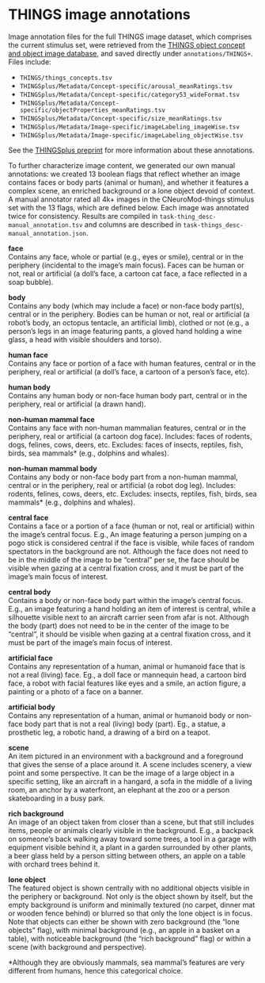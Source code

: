 THINGS image annotations
========================

Image annotation files for the full THINGS image dataset, which comprises the current stimulus set, were retrieved from the [THINGS object concept and object image database](https://osf.io/jum2f/), and saved directly under ``annotations/THINGS+``. Files include:
* ``THINGS/things_concepts.tsv``
* ``THINGSplus/Metadata/Concept-specific/arousal_meanRatings.tsv``
* ``THINGSplus/Metadata/Concept-specific/category53_wideFormat.tsv``
* ``THINGSplus/Metadata/Concept-specific/objectProperties_meanRatings.tsv``
* ``THINGSplus/Metadata/Concept-specific/size_meanRatings.tsv``
* ``THINGSplus/Metadata/Image-specific/imageLabeling_imageWise.tsv``
* ``THINGSplus/Metadata/Image-specific/imageLabeling_objectWise.tsv``

See the [THINGSplus preprint](https://osf.io/preprints/psyarxiv/exu9f) for more information about these annotations.

To further characterize image content, we generated our own manual annotations: we created 13 boolean flags that reflect whether an image contains faces or body parts (animal or human), and whether it features a complex scene, an enriched background or a lone object devoid of context. A manual annotator rated all 4k+ images in the CNeuroMod-things stimulus set with the 13 flags, which are defined below. Each image was annotated twice for consistency. Results are compiled in ``task-thing_desc-manual_annotation.tsv`` and columns are described in ``task-things_desc-manual_annotation.json``.

**face** \
Contains any face, whole or partial (e.g., eyes or smile), central or in the periphery (incidental to the image’s main focus). Faces can be human or not, real or artificial (a doll’s face, a cartoon cat face, a face reflected in a soap bubble).

**body** \
Contains any body (which may include a face) or non-face body part(s), central or in the periphery. Bodies can be human or not, real or artificial (a robot’s body, an octopus tentacle, an artificial limb), clothed or not (e.g., a person’s legs in an image featuring pants, a gloved hand holding a wine glass, a head with visible shoulders and torso).

**human face** \
Contains any face or portion of a face with human features, central or in the periphery, real or artificial (a doll’s face, a cartoon of a person’s face, etc).

**human body** \
Contains any human body or non-face human body part, central or in the periphery, real or artificial (a drawn hand).

**non-human mammal face** \
Contains any face with non-human mammalian features, central or in the periphery, real or artificial (a cartoon dog face). Includes: faces of rodents, dogs, felines, cows, deers, etc. Excludes: faces of insects, reptiles, fish, birds, sea mammals* (e.g., dolphins and whales).

**non-human mammal body** \
Contains any body or non-face body part from a non-human mammal, central or in the periphery, real or artificial (a robot dog leg).
Includes: rodents, felines, cows, deers, etc.
Excludes: insects, reptiles, fish, birds, sea mammals* (e.g., dolphins and whales).

**central face** \
Contains a face or a portion of a face (human or not, real or artificial) within the image’s central focus. E.g., An image featuring a person jumping on a pogo stick is considered central if the face is visible, while faces of random spectators in the background are not. Although the face does not need to be in the middle of the image to be “central” per se, the face should be visible when gazing at a central fixation cross, and it must be part of the image’s main focus of interest.

**central body** \
Contains a body or non-face body part within the image’s central focus. E.g., an image featuring a hand holding an item of interest is central, while a silhouette visible next to an aircraft carrier seen from afar is not. Although the body (part) does not need to be in the center of the image to be “central”, it should be visible when gazing at a central fixation cross, and it must be part of the image’s main focus of interest.

**artificial face** \
Contains any representation of a human, animal or humanoid face that is not a real (living) face. Eg., a doll face or mannequin head, a cartoon bird face, a robot with facial features like eyes and a smile, an action figure, a painting or a photo of a face on a banner.

**artificial body** \
Contains any representation of a human, animal or humanoid body or non-face body part that is not a real (living) body (part). Eg., a statue, a prosthetic leg, a robotic hand, a drawing of a bird on a teapot.

**scene** \
An item pictured in an environment with a background and a foreground that gives the sense of a place around it. A scene includes scenery, a view point and some perspective. It can be the image of a large object in a specific setting, like an aircraft in a hangard, a sofa in the middle of a living room, an anchor by a waterfront, an elephant at the zoo or a person skateboarding in a busy park.

**rich background** \
An image of an object taken from closer than a scene, but that still includes items, people or animals clearly visible in the background. E.g., a backpack on someone’s back walking away toward some trees, a tool in a garage with equipment visible behind it, a plant in a garden surrounded by other plants, a beer glass held by a person sitting between others, an apple on a table with orchard trees behind it.

**lone object** \
The featured object is shown centrally with no additional objects visible in the periphery or background. Not only is the object shown by itself, but the empty background is uniform and minimally textured (no carpet, dinner mat or wooden fence behind) or blurred so that only the lone object is in focus. Note that objects can either be shown with zero background (the “lone objects” flag), with minimal background (e.g., an apple in a basket on a table), with noticeable background (the “rich background” flag) or within a scene (with background and perspective).

*Although they are obviously mammals, sea mammal’s features are very different from humans, hence this categorical choice.
